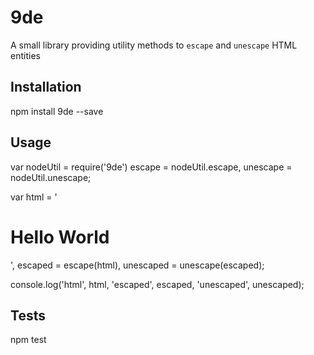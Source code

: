 9de
===

A small library providing utility methods to `escape` and `unescape` HTML entities

## Installation

  npm install 9de --save

## Usage

  var nodeUtil = require('9de')
      escape = nodeUtil.escape,
      unescape = nodeUtil.unescape;

  var html = '<h1>Hello World</h1>',
      escaped = escape(html),
      unescaped = unescape(escaped);

  console.log('html', html, 'escaped', escaped, 'unescaped', unescaped);

## Tests

  npm test
